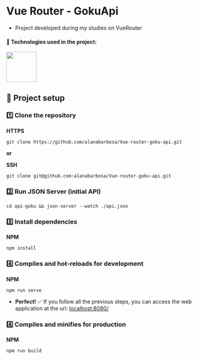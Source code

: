 
# Vue Router - GokuApi 

- Project developed during my studies on VueRouter

#### :wrench: Technologies used in the project:

<a href="https://v3.vuejs.org/">
<img width="80" src="https://p7.hiclipart.com/preview/889/951/699/vue-js-javascript-library-react-angularjs-hsv-logo.jpg">
</a>

## :rocket: Project setup



### :one: Clone the repository

**HTTPS**

```
git clone https://github.com/alanabarbosa/Vue-router-goku-api.git
```
**or**

**SSH**

```
git clone git@github.com:alanabarbosa/Vue-router-goku-api.git
```
### :two:  Run JSON Server (initial API)
```
cd api-goku && json-server --watch ./api.json
```

### :three: Install dependencies

**NPM**

```
npm install
```




### :four: Compiles and hot-reloads for development

**NPM**

```
npm run serve
```


- **Perfect!** :white_check_mark: If you follow all the previous steps, you can access the web application at the url: [localhost:8080/](http://localhost:5173)

### :four: Compiles and minifies for production

**NPM**

```
npm run build
```
